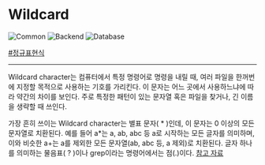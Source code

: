 # Wildcard


![Common](https://raw.githubusercontent.com/meotitda/DICTIONARY/master/2TAT1C/Label_Common.png)
![Backend](https://raw.githubusercontent.com/meotitda/DICTIONARY/master/2TAT1C/Label_Backend.png)
![Database](https://raw.githubusercontent.com/meotitda/DICTIONARY/master/2TAT1C/Label_Database.png)

<a href="">#정규표현식</a>

---

Wildcard character는 컴퓨터에서 특정 명령어로 명령을 내릴 때, 여러 파일을 한꺼번에 지정할 목적으로 사용하는 기호를 가리킨다. 이 문자는 어느 곳에서 사용하느냐에 따라 약간의 차이를 보인다. 주로 특정한 패턴이 있는 문자열 혹은 파일을 찾거나, 긴 이름을 생략할 때 쓰인다.

가장 흔히 쓰이는 Wildcard character는 별표 문자( * )인데, 이 문자는 0 이상의 모든 문자열로 치환된다. 예를 들어 a*는 a, ab, abc 등 a로 시작하는 모든 글자를 의미하며, 이와 비슷한 a+는 a를 제외한 모든 문자열(ab, abc 등, a 제외)로 치환된다. 글자 하나를 의미하는 물음표( ? )이나 grep이라는 명령어에서는 점(.)이다.  <a href="https://ko.wikipedia.org/wiki/%EC%99%80%EC%9D%BC%EB%93%9C%EC%B9%B4%EB%93%9C_%EB%AC%B8%EC%9E%90">참고 자료</a>
